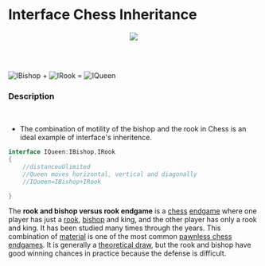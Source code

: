 # Interface Chess Inheritance


<p align="center">
<img src="https://media.giphy.com/media/13bNeFeyPnCycM/giphy.gif">
</p>
<br>
<br>

![IBishop](https://encrypted-tbn3.gstatic.com/images?q=tbn:ANd9GcT-8kQpkbN4UxlHwVUw7GzYlNOI2QYTxf82Ij_fWSD-qq1ofs69) +
![IRook](https://encrypted-tbn3.gstatic.com/images?q=tbn:ANd9GcRlqj5kdHhS85kHMOBcJQfbsVCHCf26g5qLlvJPEhF8J6E7eXAb) =
![IQueen](https://encrypted-tbn2.gstatic.com/images?q=tbn:ANd9GcTgnwszCgX3Crsd6d6ve1IjExwOvnn4KEZP8DCVuL1HkLEVHPby)
###  Description
<br>


* The combination of motility of the bishop and the rook in Chess is an ideal example of interface's inheritence.



```c#
interface IQueen:IBishop,IRook
{
    //distanceuUlimited
    //Queen moves horizontal, vertical and diagonally
    //IQueen=IBishop+IRook

}
```
<p>The <b>rook and bishop versus rook endgame</b> is a <a href="https://en.wikipedia.org/wiki/Chess" title="Chess">chess</a> <a href="https://en.wikipedia.org/wiki/Chess_endgame" title="Chess endgame">endgame</a> where one player has just a <a href="https://en.wikipedia.org/wiki/Rook_(chess)" title="Rook (chess)">rook</a>, <a href="https://en.wikipedia.org/wiki/Bishop_(chess)" title="Bishop (chess)">bishop</a> and king, and the other player has only a rook and king. It has been studied many times through the years. This combination of <a href="https://en.wikipedia.org/wiki/List_of_chess_terms#Material" class="mw-redirect" title="List of chess terms">material</a> is one of the most common <a href="https://en.wikipedia.org/wiki/Pawnless_chess_endgame" title="Pawnless chess endgame">pawnless chess endgames</a>. It is generally a <a href="https://en.wikipedia.org/wiki/Theoretical_draw" class="mw-redirect" title="Theoretical draw">theoretical draw</a>, but the rook and bishop have good winning chances in practice because the defense is difficult. 
